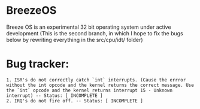 # BreezeOS
Breeze OS is an experimental 32 bit operating system under active development
(This is the second branch, in which I hope to fix the bugs below by rewriting everything in the src/cpu/idt/ folder)

# Bug tracker:
    1. ISR's do not correctly catch `int` interrupts. (Cause the errror without the int opcode and the kernel returns the correct message. Use the `int` opcode and the kernel returns interrupt 15 - Unknown interrupt) -- Status: [ INCOMPLETE ]
    2. IRQ's do not fire off. -- Status: [ INCOMPLETE ]

